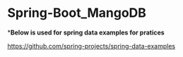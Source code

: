 # Spring-Boot_MangoDB
*********Below is used for spring data examples for pratices********

https://github.com/spring-projects/spring-data-examples
